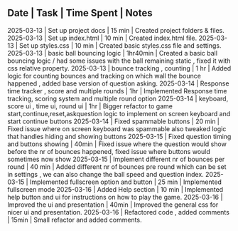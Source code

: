 ﻿Date       | Task                           | Time Spent | Notes
---------------------------------------------------------------
2025-03-13 | Set up project docs      | 15 min     | Created project folders & files.
2025-03-13 | Set up index.html        | 10 min     | Created index.html file.
2025-03-13 | Set up styles.css        | 10 min     | Created basic styles.css file and settings.
2025-03-13 | basic ball bouncing logic | 1hr40min |  Created a basic ball bouncing logic / had some issues with the ball remaining static , fixed it with css relative property.
2025-03-13 | bounce tracking , counting | 1 hr | Added logic for counting bounces and tracking on which wall the bounce happened , added base version of question asking.
2025-03-14 | Response time tracker , score and multiple rounds | 1hr | Implemented Response time tracking, scoring system and multiple round option
2025-03-14 | keyboard, score ui , time ui, round ui | 1hr | Bigger refactor to game start,continue,reset,askquestion logic to implement on screen keyboard and start continue buttons
2025-03-14 | Fixed spammable buttons | 20 min | Fixed issue where on screen keyboard was spammable also tweaked logic that handles hiding and showing buttons
2025-03-15 | Fixed question timing and buttons showing | 40min | Fixed issue where the question would show before the nr of bounces happened, fixed issue where buttons would sometimes now show
2025-03-15 | Implement different nr of bounces per round | 40 min | Added different nr of bounces pre round which can be set in settings , we can also change the ball speed and question index.
2025-03-15 | Implemented fullscreen option and button | 25 min | Implemented fullscreen mode
2025-03-16 | Added Help section | 10 min | Implemented help button and ui for instructions on how to play the game.
2025-03-16 | Improved the ui and presentation | 40min | Improved the general css for nicer ui and presentation.
2025-03-16 | Refactored code , added comments | 15min | Small refactor and added comments.